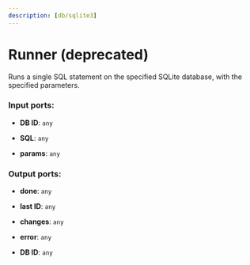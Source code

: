 ```yaml
---
description: [db/sqlite3]
---
```


# Runner (deprecated)

Runs a single SQL statement on the specified SQLite database, with the specified parameters.

### Input ports:

* __DB ID__: `any`


* __SQL__: `any`


* __params__: `any`

### Output ports:

* __done__: `any`


* __last ID__: `any`


* __changes__: `any`


* __error__: `any`


* __DB ID__: `any`

